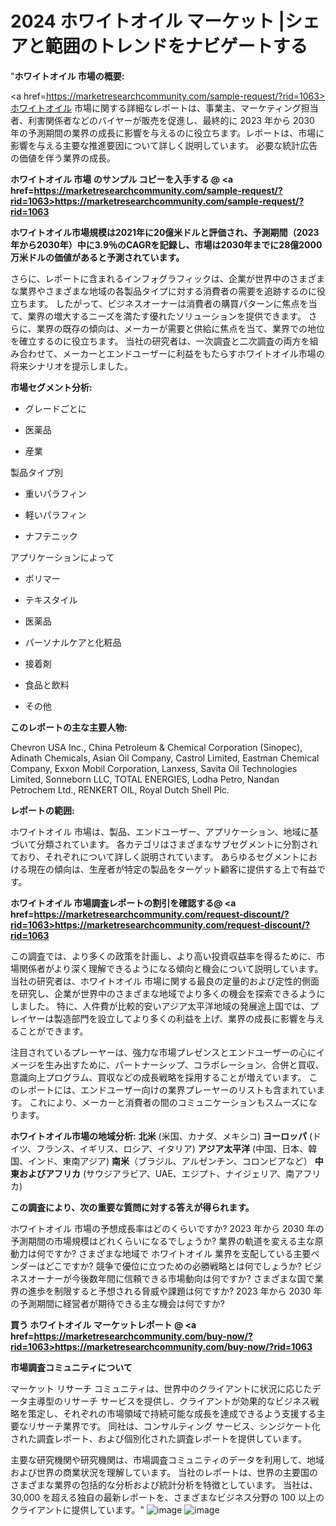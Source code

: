 # 2024 ホワイトオイル マーケット |シェアと範囲のトレンドをナビゲートする
"<strong>ホワイトオイル 市場の概要:</strong>

<a href=https://marketresearchcommunity.com/sample-request/?rid=1063>ホワイトオイル</a> 市場に関する詳細なレポートは、事業主、マーケティング担当者、利害関係者などのバイヤーが販売を促進し、最終的に 2023 年から 2030 年の予測期間の業界の成長に影響を与えるのに役立ちます。レポートは、市場に影響を与える主要な推進要因について詳しく説明しています。 必要な統計広告の価値を伴う業界の成長。

<strong>ホワイトオイル 市場 のサンプル コピーを入手する @ <a href=https://marketresearchcommunity.com/sample-request/?rid=1063>https://marketresearchcommunity.com/sample-request/?rid=1063</a></strong>

<strong>ホワイトオイル市場規模は2021年に20億米ドルと評価され、予測期間（2023年から2030年）中に3.9％のCAGRを記録し、市場は2030年までに28億2000万米ドルの価値があると予測されています。</strong>

さらに、レポートに含まれるインフォグラフィックは、企業が世界中のさまざまな業界やさまざまな地域の各製品タイプに対する消費者の需要を追跡するのに役立ちます。 したがって、ビジネスオーナーは消費者の購買パターンに焦点を当て、業界の増大するニーズを満たす優れたソリューションを提供できます。 さらに、業界の既存の傾向は、メーカーが需要と供給に焦点を当て、業界での地位を確立するのに役立ちます。 当社の研究者は、一次調査と二次調査の両方を組み合わせて、メーカーとエンドユーザーに利益をもたらすホワイトオイル市場の将来シナリオを提示しました。

<strong>市場セグメント分析:</strong>
- グレードごとに

- 医薬品

- 産業



製品タイプ別



- 重いパラフィン

- 軽いパラフィン

- ナフテニック



アプリケーションによって



- ポリマー

- テキスタイル

- 医薬品

- パーソナルケアと化粧品

- 接着剤

- 食品と飲料

- その他

<strong>このレポートの主な主要人物:</strong>

Chevron USA Inc., China Petroleum &amp; Chemical Corporation (Sinopec), Adinath Chemicals, Asian Oil Company, Castrol Limited, Eastman Chemical Company, Exxon Mobil Corporation, Lanxess, Savita Oil Technologies Limited, Sonneborn LLC, TOTAL ENERGIES, Lodha Petro, Nandan Petrochem Ltd., RENKERT OIL, Royal Dutch Shell Plc.



<strong>レポートの範囲:</strong>

ホワイトオイル 市場は、製品、エンドユーザー、アプリケーション、地域に基づいて分類されています。 各カテゴリはさまざまなサブセグメントに分割されており、それぞれについて詳しく説明されています。 あらゆるセグメントにおける現在の傾向は、生産者が特定の製品をターゲット顧客に提供する上で有益です。

<strong>ホワイトオイル 市場調査レポートの割引を確認する@ <a href=https://marketresearchcommunity.com/request-discount/?rid=1063>https://marketresearchcommunity.com/request-discount/?rid=1063</a></strong>

この調査では、より多くの政策を計画し、より高い投資収益率を得るために、市場関係者がより深く理解できるようになる傾向と機会について説明しています。 当社の研究者は、ホワイトオイル 市場に関する最良の定量的および定性的側面を研究し、企業が世界中のさまざまな地域でより多くの機会を探索できるようにしました。 特に、人件費が比較的安いアジア太平洋地域の発展途上国では、プレイヤーは製造部門を設立してより多くの利益を上げ、業界の成長に影響を与えることができます。

注目されているプレーヤーは、強力な市場プレゼンスとエンドユーザーの心にイメージを生み出すために、パートナーシップ、コラボレーション、合併と買収、意識向上プログラム、買収などの成長戦略を採用することが増えています。 このレポートには、エンドユーザー向けの業界プレーヤーのリストも含まれています。 これにより、メーカーと消費者の間のコミュニケーションもスムーズになります。

<strong>ホワイトオイル市場の地域分析:</strong>
<strong>北米</strong> (米国、カナダ、メキシコ)
<strong>ヨーロッパ</strong> (ドイツ、フランス、イギリス、ロシア、イタリア)
<strong>アジア太平洋</strong> (中国、日本、韓国、インド、東南アジア)
<strong>南米</strong>（ブラジル、アルゼンチン、コロンビアなど）
<strong>中東およびアフリカ</strong> (サウジアラビア、UAE、エジプト、ナイジェリア、南アフリカ)

<strong>この調査により、次の重要な質問に対する答えが得られます。</strong>

ホワイトオイル 市場の予想成長率はどのくらいですか? 2023 年から 2030 年の予測期間の市場規模はどれくらいになるでしょうか?
業界の軌道を変える主な原動力は何ですか?
さまざまな地域で ホワイトオイル 業界を支配している主要ベンダーはどこですか? 競争で優位に立つための必勝戦略とは何でしょうか?
ビジネスオーナーが今後数年間に信頼できる市場動向は何ですか?
さまざまな国で業界の進歩を制限すると予想される脅威や課題は何ですか?
2023 年から 2030 年の予測期間に経営者が期待できる主な機会は何ですか?

<strong>買う ホワイトオイル マーケットレポート @ <a href=https://marketresearchcommunity.com/buy-now/?rid=1063>https://marketresearchcommunity.com/buy-now/?rid=1063</a></strong>

<strong>市場調査コミュニティについて</strong>

マーケット リサーチ コミュニティは、世界中のクライアントに状況に応じたデータ主導型のリサーチ サービスを提供し、クライアントが効果的なビジネス戦略を策定し、それぞれの市場領域で持続可能な成長を達成できるよう支援する主要なリサーチ業界です。 同社は、コンサルティング サービス、シンジケート化された調査レポート、および個別化された調査レポートを提供しています。

主要な研究機関や研究機関は、市場調査コミュニティのデータを利用して、地域および世界の商業状況を理解しています。 当社のレポートは、世界の主要国のさまざまな業界の包括的な分析および統計分析を特徴としています。 当社は、30,000 を超える独自の最新レポートを、さまざまなビジネス分野の 100 以上のクライアントに提供しています。"
![image](https://github.com/Gargi1522/MRC/assets/158283091/ef6222e6-13de-473f-a403-22876c907136)
![image](https://github.com/Gargi1522/MRC/assets/158283091/bb094e08-a1c5-4556-8803-d1512b489f4a)
